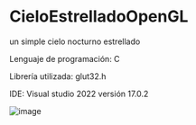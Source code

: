 # CieloEstrelladoOpenGL
un simple cielo nocturno estrellado

Lenguaje de programación: C

Librería utilizada: glut32.h

IDE: Visual studio 2022 versión 17.0.2

![image](https://user-images.githubusercontent.com/84696500/144716538-7d995ff2-1046-4eb3-bdb2-cf36543d63f3.png)
